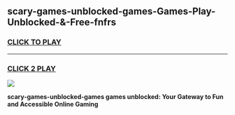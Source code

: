
## scary-games-unblocked-games-Games-Play-Unblocked-&-Free-fnfrs
<h3>
<a href="https://premium76.site?title=scary-games-unblocked-games&ref=24A">CLICK TO PLAY</a></h3>
<hr>

<h3>
<a href="https://premium76.site?title=scary-games-unblocked-games&ref=24A">CLICK 2 PLAY</a>
  
</h3>

<a href="https://premium76.site?title=scary-games-unblocked-games&ref=24A"><img src="https://clearcache.store/games.png"></a>


**scary-games-unblocked-games games unblocked: Your Gateway to Fun and Accessible Online Gaming**
